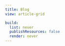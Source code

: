 ```yaml
---
title: Blog
view: article-grid

build:
  list: never
  publishResources: false
  render: never
---
```

